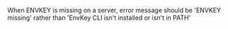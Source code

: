 When ENVKEY is missing on a server, error message should be 'ENVKEY missing' rather than 'EnvKey CLI isn't installed or isn't in PATH'
